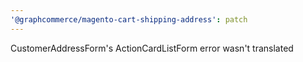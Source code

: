 ```yaml
---
'@graphcommerce/magento-cart-shipping-address': patch
---
```


CustomerAddressForm's ActionCardListForm error wasn't translated
